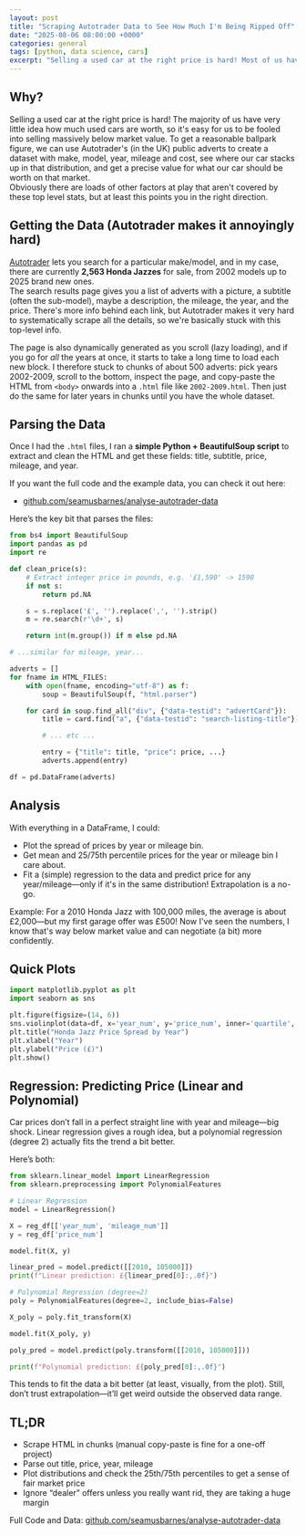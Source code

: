```yaml
---
layout: post
title: "Scraping Autotrader Data to See How Much I'm Being Ripped Off"
date: "2025-08-06 08:00:00 +0000"
categories: general
tags: [python, data science, cars]
excerpt: "Selling a used car at the right price is hard! Most of us have no idea how much used cars are worth, so it's easy to get fooled into selling way below market value. Here's how I used autotrader's UK public adverts to create a dataset with make, model, year, mileage and cost, see where my car stacks up, and get a more precise idea of what it should be worth."
---
```


## Why?

Selling a used car at the right price is hard! The majority of us have very little idea how much used cars are worth, so it's easy for us to be fooled into selling massively below market value. To get a reasonable ballpark figure, we can use Autotrader's (in the UK) public adverts to create a dataset with make, model, year, mileage and cost, see where our car stacks up in that distribution, and get a precise value for what our car should be worth on that market.  
Obviously there are loads of other factors at play that aren't covered by these top level stats, but at least this points you in the right direction.

## Getting the Data (Autotrader makes it annoyingly hard)

[Autotrader](https://www.autotrader.co.uk) lets you search for a particular make/model, and in my case, there are currently **2,563 Honda Jazzes** for sale, from 2002 models up to 2025 brand new ones.  
The search results page gives you a list of adverts with a picture, a subtitle (often the sub-model), maybe a description, the mileage, the year, and the price. There's more info behind each link, but Autotrader makes it very hard to systematically scrape all the details, so we're basically stuck with this top-level info.

The page is also dynamically generated as you scroll (lazy loading), and if you go for _all_ the years at once, it starts to take a long time to load each new block. I therefore stuck to chunks of about 500 adverts: pick years 2002-2009, scroll to the bottom, inspect the page, and copy-paste the HTML from `<body>` onwards into a `.html` file like `2002-2009.html`. Then just do the same for later years in chunks until you have the whole dataset.

## Parsing the Data

Once I had the `.html` files, I ran a **simple Python + BeautifulSoup script** to extract and clean the HTML and get these fields: title, subtitle, price, mileage, and year.

If you want the full code and the example data, you can check it out here:

- [github.com/seamusbarnes/analyse-autotrader-data](https://github.com/seamusbarnes/analyse-autotrader-data)

Here’s the key bit that parses the files:

```python
from bs4 import BeautifulSoup
import pandas as pd
import re

def clean_price(s):
    # Extract integer price in pounds, e.g. '£1,590' -> 1590
    if not s:
        return pd.NA

    s = s.replace('£', '').replace(',', '').strip()
    m = re.search(r'\d+', s)

    return int(m.group()) if m else pd.NA

# ...similar for mileage, year...

adverts = []
for fname in HTML_FILES:
    with open(fname, encoding="utf-8") as f:
        soup = BeautifulSoup(f, "html.parser")

    for card in soup.find_all("div", {"data-testid": "advertCard"}):
        title = card.find("a", {"data-testid": "search-listing-title"}).get_text(strip=True)

        # ... etc ...

        entry = {"title": title, "price": price, ...}
        adverts.append(entry)

df = pd.DataFrame(adverts)
```

## Analysis

With everything in a DataFrame, I could:

- Plot the spread of prices by year or mileage bin.
- Get mean and 25/75th percentile prices for the year or mileage bin I care about.
- Fit a (simple) regression to the data and predict price for any year/mileage—only if it's in the same distribution! Extrapolation is a no-go.

Example: For a 2010 Honda Jazz with 100,000 miles, the average is about £2,000—but my first garage offer was £500! Now I've seen the numbers, I know that's way below market value and can negotiate (a bit) more confidently.

## Quick Plots

```python
import matplotlib.pyplot as plt
import seaborn as sns

plt.figure(figsize=(14, 6))
sns.violinplot(data=df, x='year_num', y='price_num', inner='quartile', cut=0)
plt.title("Honda Jazz Price Spread by Year")
plt.xlabel("Year")
plt.ylabel("Price (£)")
plt.show()
```

## Regression: Predicting Price (Linear and Polynomial)

Car prices don’t fall in a perfect straight line with year and mileage—big shock. Linear regression gives a rough idea, but a polynomial regression (degree 2) actually fits the trend a bit better.

Here’s both:

```python
from sklearn.linear_model import LinearRegression
from sklearn.preprocessing import PolynomialFeatures

# Linear Regression
model = LinearRegression()

X = reg_df[['year_num', 'mileage_num']]
y = reg_df['price_num']

model.fit(X, y)

linear_pred = model.predict([[2010, 105000]])
print(f"Linear prediction: £{linear_pred[0]:,.0f}")

# Polynomial Regression (degree=2)
poly = PolynomialFeatures(degree=2, include_bias=False)

X_poly = poly.fit_transform(X)

model.fit(X_poly, y)

poly_pred = model.predict(poly.transform([[2010, 105000]]))

print(f"Polynomial prediction: £{poly_pred[0]:,.0f}")
```

This tends to fit the data a bit better (at least, visually, from the plot). Still, don’t trust extrapolation—it’ll get weird outside the observed data range.

## TL;DR

- Scrape HTML in chunks (manual copy-paste is fine for a one-off project)
- Parse out title, price, year, mileage
- Plot distributions and check the 25th/75th percentiles to get a sense of fair market price
- Ignore “dealer” offers unless you really want rid, they are taking a huge margin

Full Code and Data: [github.com/seamusbarnes/analyse-autotrader-data](https://github.com/seamusbarnes/analyse-autotrader-data)
